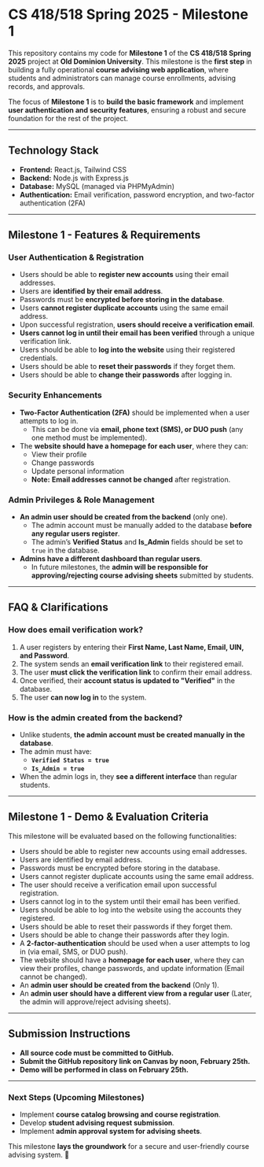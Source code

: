 # **CS 418/518 Spring 2025 - Milestone 1**

This repository contains my code for **Milestone 1** of the **CS 418/518 Spring 2025** project at **Old Dominion University**. This milestone is the **first step** in building a fully operational **course advising web application**, where students and administrators can manage course enrollments, advising records, and approvals.

The focus of **Milestone 1** is to **build the basic framework** and implement **user authentication and security features**, ensuring a robust and secure foundation for the rest of the project.

---

## **Technology Stack**
- **Frontend:** React.js, Tailwind CSS  
- **Backend:** Node.js with Express.js  
- **Database:** MySQL (managed via PHPMyAdmin)  
- **Authentication:** Email verification, password encryption, and two-factor authentication (2FA)  

---

## **Milestone 1 - Features & Requirements**

### **User Authentication & Registration**
- Users should be able to **register new accounts** using their email addresses.
- Users are **identified by their email address**.
- Passwords must be **encrypted before storing in the database**.
- Users **cannot register duplicate accounts** using the same email address.
- Upon successful registration, **users should receive a verification email**.
- **Users cannot log in until their email has been verified** through a unique verification link.
- Users should be able to **log into the website** using their registered credentials.
- Users should be able to **reset their passwords** if they forget them.
- Users should be able to **change their passwords** after logging in.

### **Security Enhancements**
- **Two-Factor Authentication (2FA)** should be implemented when a user attempts to log in.  
   - This can be done via **email, phone text (SMS), or DUO push** (any one method must be implemented).
- The **website should have a homepage for each user**, where they can:
   - View their profile  
   - Change passwords  
   - Update personal information  
   - **Note:** **Email addresses cannot be changed** after registration.

### **Admin Privileges & Role Management**
- **An admin user should be created from the backend** (only one).  
    - The admin account must be manually added to the database **before any regular users register**.
    - The admin’s **Verified Status** and **Is_Admin** fields should be set to `true` in the database.
- **Admins have a different dashboard than regular users**.  
    - In future milestones, the **admin will be responsible for approving/rejecting course advising sheets** submitted by students.

---

## **FAQ & Clarifications**
### **How does email verification work?**
1. A user registers by entering their **First Name, Last Name, Email, UIN, and Password**.
2. The system sends an **email verification link** to their registered email.
3. The user **must click the verification link** to confirm their email address.
4. Once verified, their **account status is updated to "Verified"** in the database.
5. The user **can now log in** to the system.

### **How is the admin created from the backend?**
- Unlike students, **the admin account must be created manually in the database**.
- The admin must have:
  - **`Verified Status = true`**
  - **`Is_Admin = true`**
- When the admin logs in, they **see a different interface** than regular students.

---

## **Milestone 1 - Demo & Evaluation Criteria**
This milestone will be evaluated based on the following functionalities:

- Users should be able to register new accounts using email addresses.
- Users are identified by email address.
- Passwords must be encrypted before storing in the database.
- Users cannot register duplicate accounts using the same email address.
- The user should receive a verification email upon successful registration.
- Users cannot log in to the system until their email has been verified.
- Users should be able to log into the website using the accounts they registered.
- Users should be able to reset their passwords if they forget them.
- Users should be able to change their passwords after they login.
- A **2-factor-authentication** should be used when a user attempts to log in (via email, SMS, or DUO push).
- The website should have a **homepage for each user**, where they can view their profiles, change passwords, and update information (Email cannot be changed).
- An **admin user should be created from the backend** (Only 1).
- An **admin user should have a different view from a regular user** (Later, the admin will approve/reject advising sheets).

---

## **Submission Instructions**
- **All source code must be committed to GitHub.**
- **Submit the GitHub repository link on Canvas by noon, February 25th.**
- **Demo will be performed in class on February 25th.**

---

### **Next Steps (Upcoming Milestones)**
- Implement **course catalog browsing and course registration**.
- Develop **student advising request submission**.
- Implement **admin approval system for advising sheets**.

This milestone **lays the groundwork** for a secure and user-friendly course advising system. 🚀
